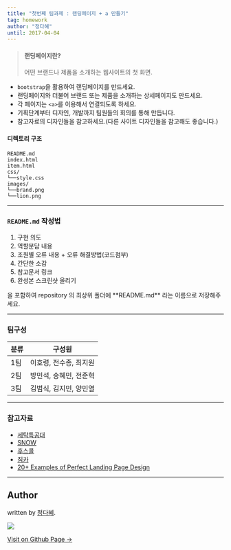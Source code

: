 ```yaml
---
title: "첫번째 팀과제 : 랜딩페이지 + a 만들기"
tag: homework
author: "정다혜"
until: 2017-04-04
---
```


>#### 랜딩페이지란?
>어떤 브랜드나 제품을 소개하는 웹사이트의 첫 화면.

- `bootstrap`을 활용하여 랜딩페이지를 만드세요.
- 랜딩페이지와 더불어 브랜드 또는 제품을 소개하는 상세페이지도 만드세요.
- 각 페이지는 `<a>`를 이용해서 연결되도록 하세요.
- 기획단계부터 디자인, 개발까지 팀원들의 회의를 통해 만듭니다.
- 참고자료의 디자인들을 참고하세요.(다른 사이트 디자인들을 참고해도 좋습니다.)

#### 디렉토리 구조

```
README.md
index.html
item.html
css/
└──style.css
images/
└──brand.png
└──lion.png
```

---

<div class="well well-sm">
  	<h3><code class="highlighter-rouge">README.md</code> 작성법</h3>
  	<ol> 
	  <li>구현 의도</li>
	  <li>역할분담 내용</li>
      <li>조원별 오류 내용 + 오류 해결방법(코드첨부)</li>
      <li>간단한 소감</li>
      <li>참고문서 링크</li>
      <li>완성본 스크린샷 올리기</li>
	</ol>
	<p>을 포함하여 repository 의 최상위 폴더에 **README.md** 라는 이름으로 저장해주세요.</p>
</div>

---

### 팀구성

| 	분류	| 구성원   |
| :----- | :-----------: |
| 1팀 | 이호령, 전수종, 최지원 |
| 2팀 | 방민석, 송혜민, 전준혁 |
| 3팀 | 김범식, 김지민, 양민열 |

---

### 참고자료

- [세탁특공대](http://www.washswat.com/)
- [SNOW](https://snow.me/)
- [후스콜](https://whoscall.com/ko-KR/download/)
- [짐카](https://zimcar.kr/)
- [20+ Examples of Perfect Landing Page Design](http://designmodo.com/landing-page-examples/2/)

---

## Author

written by [정다혜](https://dh00023.github.io).

![](https://avatars.githubusercontent.com/dh00023?v=2&s=100)

<a href="https://dh00023.github.io" target="_blank" class="btn btn-black"><i class="fa fa-github fa-lg"></i> Visit on Github Page &rarr;</a>
